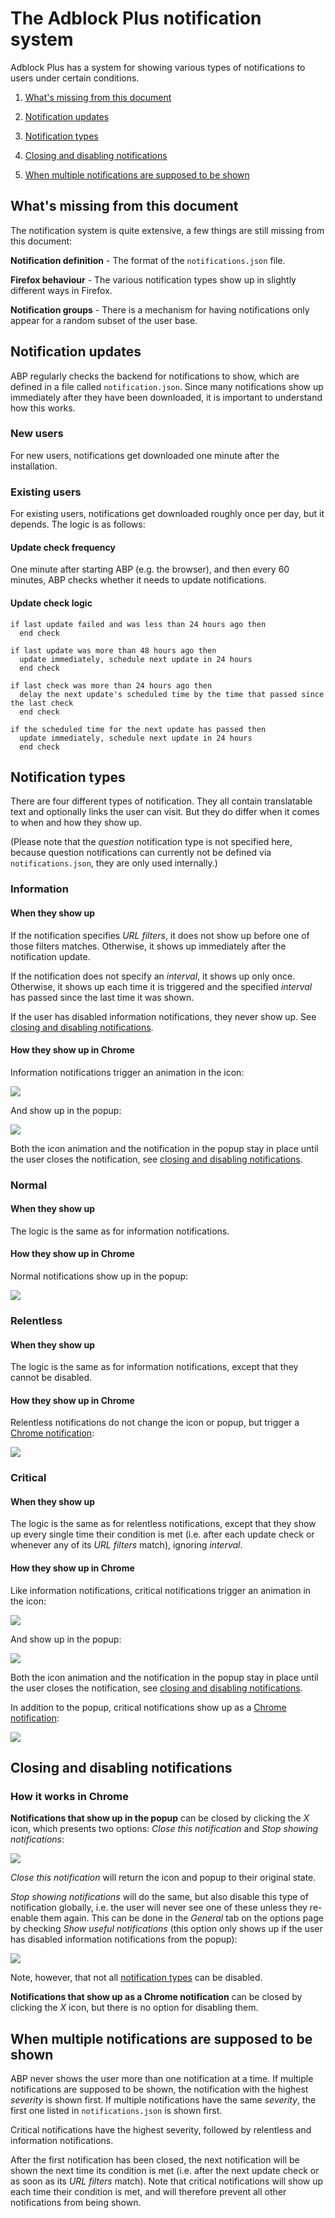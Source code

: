 # The Adblock Plus notification system

Adblock Plus has a system for showing various types of notifications to users under certain conditions.

1. [What's missing from this document](#markdown-header-whats-missing-from-this-document)

1. [Notification updates](#markdown-header-notification-updates)

1. [Notification types](#markdown-header-notification-types)

1. [Closing and disabling notifications](#markdown-header-closing-and-disabling-notifications)

1. [When multiple notifications are supposed to be shown](#markdown-header-when-multiple-notifications-are-supposed-to-be-shown)

## What's missing from this document

The notification system is quite extensive, a few things are still missing from this document:

**Notification definition** - The format of the `notifications.json` file.

**Firefox behaviour** - The various notification types show up in slightly different ways in Firefox.

**Notification groups** - There is a mechanism for having notifications only appear for a random subset of the user base.

## Notification updates

ABP regularly checks the backend for notifications to show, which are defined in a file called `notification.json`. Since many notifications show up immediately after they have been downloaded, it is important to understand how this works.

### New users

For new users, notifications get downloaded one minute after the installation.

### Existing users

For existing users, notifications get downloaded roughly once per day, but it depends. The logic is as follows:

#### Update check frequency

One minute after starting ABP (e.g. the browser), and then every 60 minutes, ABP checks whether it needs to update notifications.

#### Update check logic

    if last update failed and was less than 24 hours ago then
      end check

    if last update was more than 48 hours ago then
	  update immediately, schedule next update in 24 hours
	  end check

    if last check was more than 24 hours ago then
	  delay the next update's scheduled time by the time that passed since the last check
	  end check

    if the scheduled time for the next update has passed then
	  update immediately, schedule next update in 24 hours
	  end check

## Notification types

There are four different types of notification. They all contain translatable text and optionally links the user can visit. But they do differ when it comes to when and how they show up.

(Please note that the _question_ notification type is not specified here, because question notifications can currently not be defined via `notifications.json`, they are only used internally.)

### Information

#### When they show up

If the notification specifies _URL filters_, it does not show up before one of those filters matches. Otherwise, it shows up immediately after the notification update.

If the notification does not specify an _interval_, it shows up only once. Otherwise, it shows up each time it is triggered and the specified _interval_ has passed since the last time it was shown.

If the user has disabled information notifications, they never show up. See [closing and disabling notifications](#closing-and-disabling-notifications).

#### How they show up in Chrome

Information notifications trigger an animation in the icon:

![](/res/abp/notifications/information-icon.png)

And show up in the popup:

![](/res/abp/notifications/information-popup.png)

Both the icon animation and the notification in the popup stay in place until the user closes the notification, see [closing and disabling notifications](#closing-and-disabling-notifications).

### Normal

#### When they show up

The logic is the same as for information notifications.

#### How they show up in Chrome

Normal notifications show up in the popup:

![](/res/abp/notifications/normal-chrome-notification.png)

### Relentless

#### When they show up

The logic is the same as for information notifications, except that they cannot be disabled.

#### How they show up in Chrome

Relentless notifications do not change the icon or popup, but trigger a [Chrome notification](https://developer.chrome.com/apps/notifications):

![](/res/abp/notifications/relentless-chrome-notification.png)

### Critical

#### When they show up

The logic is the same as for relentless notifications, except that they show up every single time their condition is met (i.e. after each update check or whenever any of its _URL filters_ match), ignoring _interval_.

#### How they show up in Chrome

Like information notifications, critical notifications trigger an animation in the icon:

![](/res/abp/notifications/critical-icon.png)

And show up in the popup:

![](/res/abp/notifications/critical-popup.png)

Both the icon animation and the notification in the popup stay in place until the user closes the notification, see [closing and disabling notifications](#closing-and-disabling-notifications).

In addition to the popup, critical notifications show up as a [Chrome notification](https://developer.chrome.com/apps/notifications):

![](/res/abp/notifications/critical-chrome-notification.png)

## Closing and disabling notifications

### How it works in Chrome

**Notifications that show up in the popup** can be closed by clicking the _X_ icon, which presents two options: _Close this notification_ and _Stop showing notifications_:

![](/res/abp/notifications/popup-close.png)

_Close this notification_ will return the icon and popup to their original state.

_Stop showing notifications_ will do the same, but also disable this type of notification globally, i.e. the user will never see one of these unless they re-enable them again. This can be done in the _General_ tab on the options page by checking _Show useful notifications_ (this option only shows up if the user has disabled information notifications from the popup):

![](/res/abp/notifications/options.png)

Note, however, that not all [notification types](#notification-types) can be disabled.

**Notifications that show up as a Chrome notification** can be closed by clicking the _X_ icon, but there is no option for disabling them.

## When multiple notifications are supposed to be shown

ABP never shows the user more than one notification at a time. If multiple notifications are supposed to be shown, the notification with the highest _severity_ is shown first. If multiple notifications have the same _severity_, the first one listed in `notifications.json` is shown first.

Critical notifications have the highest severity, followed by relentless and information notifications.

After the first notification has been closed, the next notification will be shown the next time its condition is met (i.e. after the next update check or as soon as its _URL filters_ match). Note that critical notifications will show up each time their condition is met, and will therefore prevent all other notifications from being shown.
